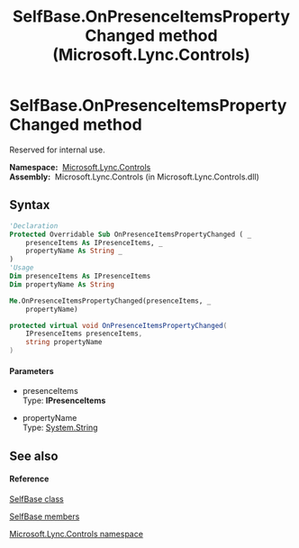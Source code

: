 ﻿---
title: SelfBase.OnPresenceItemsPropertyChanged method  (Microsoft.Lync.Controls)
TOCTitle: 'OnPresenceItemsPropertyChanged method '
ms:assetid: M:Microsoft.Lync.Controls.SelfBase.OnPresenceItemsPropertyChanged(Microsoft.Lync.Controls.Internal.Model.IPresenceItems,System.String)_DI_3_UC_OCS14MrefLyncWPF
ms:mtpsurl: https://msdn.microsoft.com/en-us/library/microsoft.lync.controls.selfbase.onpresenceitemspropertychanged(v=office.15)
ms:contentKeyID: 48595838
ms.date: 07/28/2014
mtps_version: v=office.15
f1_keywords:
- Microsoft.Lync.Controls.SelfBase.OnPresenceItemsPropertyChanged
dev_langs:
- CSharp
- JScript
- VB
- other
---

# SelfBase.OnPresenceItemsPropertyChanged method

Reserved for internal use.

**Namespace:**  [Microsoft.Lync.Controls](microsoft-lync-controls-namespace_1.md)  
**Assembly:**  Microsoft.Lync.Controls (in Microsoft.Lync.Controls.dll)

## Syntax

``` vb
'Declaration
Protected Overridable Sub OnPresenceItemsPropertyChanged ( _
    presenceItems As IPresenceItems, _
    propertyName As String _
)
'Usage
Dim presenceItems As IPresenceItems
Dim propertyName As String

Me.OnPresenceItemsPropertyChanged(presenceItems, _
    propertyName)
```

``` csharp
protected virtual void OnPresenceItemsPropertyChanged(
    IPresenceItems presenceItems,
    string propertyName
)
```

#### Parameters

  - presenceItems  
    Type: **IPresenceItems**  

<!-- end list -->

  - propertyName  
    Type: [System.String](http://msdn2.microsoft.com/en-us/library/s1wwdcbf)  

## See also

#### Reference

[SelfBase class](selfbase-class-microsoft-lync-controls_1.md)

[SelfBase members](selfbase-members-microsoft-lync-controls_1.md)

[Microsoft.Lync.Controls namespace](microsoft-lync-controls-namespace_1.md)

